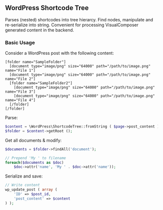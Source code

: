 ## WordPress Shortcode Tree

Parses (nested) shortcodes into tree hierarcy. Find nodes, manipulate and re-serialize into string. Convenient for processing VisualComposer generated content in the backend.

### Basic Usage

Consider a WordPress post with the following content:

```
[folder name="SampleFolder"]
  [document type="image/png" size="64000" path="/path/to/image.png" name="File 1"]
  [document type="image/png" size="64000" path="/path/to/image.png" name="File 2"]
  [folder name="SampleFolder2"]
    [document type="image/png" size="64000" path="/path/to/image.png" name="File 3"]
    [document type="image/png" size="64000" path="/path/to/image.png" name="File 4"]
  [/folder]
[/folder]
```

Parse:

```php
$content = \WordPress\ShortcodeTree::fromString ( $page->post_content );
$folder = $content->getRoot ();
```

Get all documents & modify:

```php
$documents = $folder->findAll('document');

// Prepend 'My ' to filename
foreach($documents as $doc)
	$doc->attr('name', 'My ' . $doc->attr('name'));
```

Serialize and save:
```php
// Write content
wp_update_post ( array (
	'ID' => $post_id,
	'post_content' => $content 
) );
```
